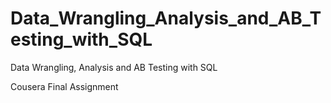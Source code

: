 # Data_Wrangling_Analysis_and_AB_Testing_with_SQL
Data Wrangling, Analysis and AB Testing with SQL

Cousera Final Assignment
